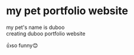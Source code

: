 # my pet portfolio website
my pet's name is duboo </br>
creating duboo portfolio website

👍so funny😊
